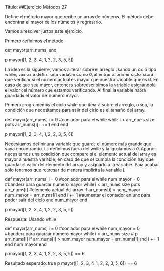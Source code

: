 Título:
##Ejercicio Métodos 27

Define el método mayor que recibe un array de números. El método debe encontrar el mayor de los números y regresarlo.

Vamos a resolver juntos este ejercicio.

Primero definimos el método 

def mayor(arr_nums)
end

p mayor([1, 2, 3, 4, 1, 2, 2, 3, 5, 6])

La idea es la siguiente, vamos a iterar sobre el arreglo usando un ciclo tipo while, vamos a definir una variable como 0, al entrar al primer ciclo habrá que verificar si el número actual es mayor que nuestra variable que es 0. En caso de que sea mayor, entonces sobreescribimos la variable asignándole el valor del número que estamos verificando. Al final la variable habrá guardado el valor del número mayor.

Primero programemos el ciclo while que iterará sobre el arreglo, o sea, la condición que necesitamos para salir del ciclo es el tamaño del array.

def mayor(arr_nums)
    i = 0 #contador para el while
    while i < arr_nums.size
        puts arr_nums[i]
        i += 1
    end
end

p mayor([1, 2, 3, 4, 1, 2, 2, 3, 5, 6])

Necesitamos definir una variable que guarde el número más grande que vaya encontrando. La definimos fuera del while y la igualamos a *0*. Aparte necesitamos una condición que compare si el elemento actual del array es mayor a nuestra variable, en caso de que se cumpla la condición hay que guardar el valor del elemento del array y asignarlo a la variable. Para acabar sólo tenemos que regresar de manera implícita la variable j.

def mayor(arr_nums)
    i = 0 #contador para el while
    num_mayor = 0 #bandera para guardar número mayor
    while i < arr_nums.size
        puts arr_nums[i] #elemento actual del array
        if arr_nums[i] > num_mayor 
            num_mayor = arr_nums[i]
        end
        i += 1 #aumentar el contador en uno para poder salir del ciclo
    end
    num_mayor
end

p mayor([1, 2, 3, 4, 1, 2, 2, 3, 5, 6])

Respuesta:
Usando while

def mayor(arr_nums)
    i = 0 #contador para el while
    num_mayor = 0 #bandera para guardar número mayor
    while i < arr_nums.size
        # p arr_nums[i] 
        if arr_nums[i] > num_mayor 
            num_mayor = arr_nums[i]
        end
        i += 1
    end
    num_mayor
end

p mayor([1, 2, 3, 4, 1, 2, 2, 3, 5, 6]) == 6



Resultado esperado: true
p mayor([1, 2, 3, 4, 1, 2, 2, 3, 5, 6]) == 6

